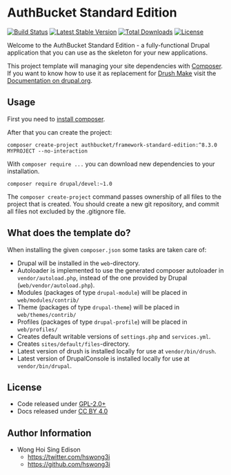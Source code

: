 AuthBucket Standard Edition
=========================

[![Build Status](https://travis-ci.org/authbucket/authbucket-standard.svg?branch=master)](https://travis-ci.org/authbucket/authbucket-standard)
[![Latest Stable Version](https://poser.pugx.org/authbucket/framework-standard-edition/v/stable.svg)](https://packagist.org/packages/authbucket/framework-standard-edition)
[![Total Downloads](https://poser.pugx.org/authbucket/framework-standard-edition/downloads.svg)](https://packagist.org/packages/authbucket/framework-standard-edition)
[![License](https://poser.pugx.org/authbucket/framework-standard-edition/license.svg)](https://packagist.org/packages/authbucket/framework-standard-edition)

Welcome to the AuthBucket Standard Edition - a fully-functional Drupal application that you can use as the skeleton for your new applications.

This project template will managing your site dependencies with [Composer](https://getcomposer.org/). If you want to know how to use it as replacement for [Drush Make](https://github.com/drush-ops/drush/blob/master/docs/make.md) visit the [Documentation on drupal.org](https://www.drupal.org/node/2471553).

Usage
-----

First you need to [install composer](https://getcomposer.org/doc/00-intro.md#installation-linux-unix-osx).

After that you can create the project:

    composer create-project authbucket/framework-standard-edition:^8.3.0 MYPROJECT --no-interaction

With `composer require ...` you can download new dependencies to your installation.

    composer require drupal/devel:~1.0

The `composer create-project` command passes ownership of all files to the project that is created. You should create a new git repository, and commit all files not excluded by the .gitignore file.

What does the template do?
--------------------------

When installing the given `composer.json` some tasks are taken care of:

-   Drupal will be installed in the `web`-directory.
-   Autoloader is implemented to use the generated composer autoloader in `vendor/autoload.php`,
    instead of the one provided by Drupal (`web/vendor/autoload.php`).
-   Modules (packages of type `drupal-module`) will be placed in `web/modules/contrib/`
-   Theme (packages of type `drupal-theme`) will be placed in `web/themes/contrib/`
-   Profiles (packages of type `drupal-profile`) will be placed in `web/profiles/`
-   Creates default writable versions of `settings.php` and `services.yml`.
-   Creates `sites/default/files`-directory.
-   Latest version of drush is installed locally for use at `vendor/bin/drush`.
-   Latest version of DrupalConsole is installed locally for use at `vendor/bin/drupal`.

License
-------

-   Code released under [GPL-2.0+](https://github.com/authbucket/authbucket-standard/blob/master/LICENSE)
-   Docs released under [CC BY 4.0](http://creativecommons.org/licenses/by/4.0/)

Author Information
------------------

-   Wong Hoi Sing Edison
    -   <https://twitter.com/hswong3i>
    -   <https://github.com/hswong3i>

